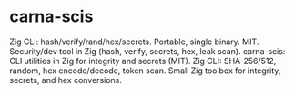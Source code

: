 # carna-scis
Zig CLI: hash/verify/rand/hex/secrets. Portable, single binary. MIT.  Security/dev tool in Zig (hash, verify, secrets, hex, leak scan).  carna-scis: CLI utilities in Zig for integrity and secrets (MIT).  Zig CLI: SHA-256/512, random, hex encode/decode, token scan.  Small Zig toolbox for integrity, secrets, and hex conversions.
